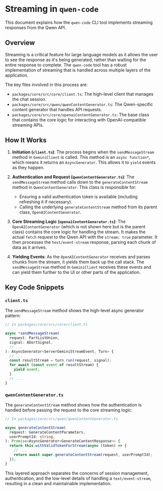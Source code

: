 # Streaming in `qwen-code`

This document explains how the `qwen-code` CLI tool implements streaming responses from the Qwen API.

## Overview

Streaming is a critical feature for large language models as it allows the user to see the response as it's being generated, rather than waiting for the entire response to complete. The `qwen-code` tool has a robust implementation of streaming that is handled across multiple layers of the application.

The key files involved in this process are:

*   `packages/core/src/core/client.ts`: The high-level client that manages the chat session.
*   `packages/core/src/qwen/qwenContentGenerator.ts`: The Qwen-specific content generator that handles API requests.
*   `packages/core/src/core/openaiContentGenerator.ts`: The base class that contains the core logic for interacting with OpenAI-compatible streaming APIs.

## How It Works

1.  **Initiation (`client.ts`)**: The process begins when the `sendMessageStream` method in `GeminiClient` is called. This method is an `async function*`, which means it returns an `AsyncGenerator`. This allows it to `yield` events as they happen.

2.  **Authentication and Request (`qwenContentGenerator.ts`)**: The `sendMessageStream` method calls down to the `generateContentStream` method in `QwenContentGenerator`. This class is responsible for:
    *   Ensuring a valid authentication token is available (including refreshing it if necessary).
    *   Calling the underlying `generateContentStream` method from its parent class, `OpenAIContentGenerator`.

3.  **Core Streaming Logic (`openaiContentGenerator.ts`)**: The `OpenAIContentGenerator` (which is not shown here but is the parent class) contains the core logic for handling the stream. It makes the actual `fetch` request to the Qwen API with the `stream: true` parameter. It then processes the `text/event-stream` response, parsing each chunk of data as it arrives.

4.  **Yielding Events**: As the `OpenAIContentGenerator` receives and parses chunks from the stream, it yields them back up the call stack. The `sendMessageStream` method in `GeminiClient` receives these events and can yield them further to the UI or other parts of the application.

## Key Code Snippets

### `client.ts`

The `sendMessageStream` method shows the high-level async generator pattern:

```typescript
// In packages/core/src/core/client.ts

async *sendMessageStream(
  request: PartListUnion,
  signal: AbortSignal,
  // ...
): AsyncGenerator<ServerGeminiStreamEvent, Turn> {
  // ...
  const resultStream = turn.run(request, signal);
  for await (const event of resultStream) {
    yield event;
  }
  // ...
}
```

### `qwenContentGenerator.ts`

The `generateContentStream` method shows how the authentication is handled before passing the request to the core streaming logic:

```typescript
// In packages/core/src/qwen/qwenContentGenerator.ts

async generateContentStream(
  request: GenerateContentParameters,
  userPromptId: string,
): Promise<AsyncGenerator<GenerateContentResponse>> {
  return this.withValidTokenForStream(async (token) => {
    // ...
    return await super.generateContentStream(request, userPromptId);
  });
}
```

This layered approach separates the concerns of session management, authentication, and the low-level details of handling a `text/event-stream`, resulting in a clean and maintainable implementation.